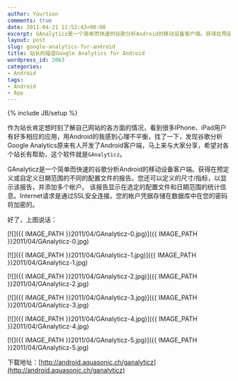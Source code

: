 ```yaml
---
author: Yourtion
comments: true
date: 2011-04-21 11:52:43+00:00
excerpt: GAnalyticz是一个简单而快速的谷歌分析Android的移动设备客户端。获得在预定义或自定义日期范围的不同的配置文件的报告。您还可以定义的尺寸/指标，以显示该报告，并添加多个帐户。该报告显示在选定的配置文件和日期范围的统计信息。Internet请求是通过SSL安全连接。您的帐户凭据存储在数据库中在您的密码将加密的。
layout: post
slug: google-analytics-for-android
title: 站长的福音Google Analytics for Android
wordpress_id: 2063
categories:
- Android
tags:
- Android
- App
---
```

{% include JB/setup %}

作为站长肯定想时刻了解自己网站的各方面的情况，看到很多IPhone、iPad用户有好多相应的应用，用Android的我感到心理不平衡，找了一下，发现谷歌分析Google Analytics原来有人开发了Android客户端，马上来与大家分享，希望对各个站长有帮助，这个软件就是```GAnalyticz```。

GAnalyticz是一个简单而快速的谷歌分析Android的移动设备客户端。获得在预定义或自定义日期范围的不同的配置文件的报告。您还可以定义的尺寸/指标，以显示该报告，并添加多个帐户。
该报告显示在选定的配置文件和日期范围的统计信息。Internet请求是通过SSL安全连接。您的帐户凭据存储在数据库中在您的密码将加密的。

好了，上图说话：

[![]({{ IMAGE_PATH }}2011/04/GAnalyticz-0.jpg)]({{ IMAGE_PATH }}2011/04/GAnalyticz-0.jpg)

[![]({{ IMAGE_PATH }}2011/04/GAnalyticz-1.jpg)]({{ IMAGE_PATH }}2011/04/GAnalyticz-1.jpg)

[![]({{ IMAGE_PATH }}2011/04/GAnalyticz-2.jpg)]({{ IMAGE_PATH }}2011/04/GAnalyticz-2.jpg)

[![]({{ IMAGE_PATH }}2011/04/GAnalyticz-3.jpg)]({{ IMAGE_PATH }}2011/04/GAnalyticz-3.jpg)

[![]({{ IMAGE_PATH }}2011/04/GAnalyticz-4.jpg)]({{ IMAGE_PATH }}2011/04/GAnalyticz-4.jpg)

[![]({{ IMAGE_PATH }}2011/04/GAnalyticz-5.jpg)]({{ IMAGE_PATH }}2011/04/GAnalyticz-5.jpg)

下载地址：[http://android.aquasonic.ch/ganalyticz](http://android.aquasonic.ch/ganalyticz)


